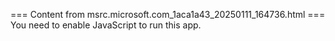 === Content from msrc.microsoft.com_1aca1a43_20250111_164736.html ===
You need to enable JavaScript to run this app.
